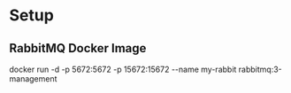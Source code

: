 # Setup

## RabbitMQ Docker Image
docker run -d -p 5672:5672 -p 15672:15672 --name my-rabbit rabbitmq:3-management
